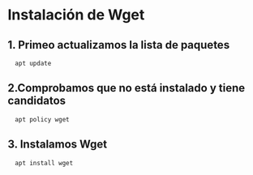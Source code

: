 # Instalación de Wget
## 1. Primeo actualizamos la lista de paquetes
      apt update
## 2.Comprobamos que no está instalado y tiene candidatos
      apt policy wget
## 3. Instalamos Wget
      apt install wget
